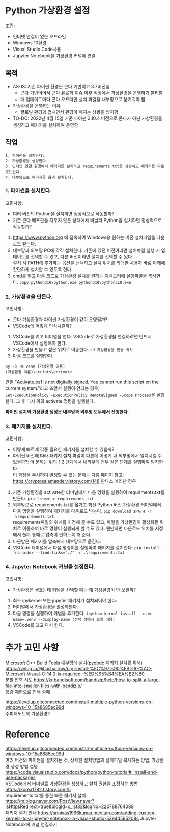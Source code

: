 # Python 가상환경 설정
조건:  
- 인터넷 연결이 없는 오프라인
- Windows 10환경
- Visual Studio Code사용
- Jupyter Notebook을 가상환경 커널에 연결

## 목적
- AS-IS: 기존 파이썬 환경은 콘다 기반이고 3.7버전임
  - 콘다 기반이어서 콘다 유료화 이슈 이후 직장에서 가상환경을 운영하기 불리함
  - 매 업데이트마다 콘다 오프라인 설치 파일을 내부망으로 옮겨줘야 함
- 가상환경을 운영하는 이유
	- 글로벌 환경과 겹치면서 환경이 깨지는 상황을 방지함
- TO-DO: 2022년 4월 15일 기준 파이썬 3.10.4 버전으로 콘다가 아닌 가상환경을 생성하고 패키지를 설치하여 운영함

## 작업
	1. 파이썬을 설치한다.
	2. 가상환경을 생성한다.
	3. 인터넷 연결 환경에서 패키지를 설치하고 requirements.txt를 생성하고 패키지를 다운로드한다.
	4. 내부망으로 패키지를 옮겨 설치한다.
	
### 1. 파이썬을 설치한다.
고민사항: 
- 여러 버전의 Python을 설치하면 정상적으로 작동할까?
- 기존 콘다 배포판을 지우지 않은 상태에서 바닐라 Python을 설치하면 정상적으로 작동할까?
  
1. https://www.python.org 에 접속하여 Windows용 원하는 버전 설치파일을 다운로드 받는다.
2. 내부망과 외부망 PC에 각각 설치한다.
기존에 있던 버전이라면 설치파일 실행 시 업데이트를 선택할 수 있고, 다른 버전이라면 설치를 선택할 수 있다.  
설치 시 PATH에 추가하는 옵션을 선택하고 설치 위치를 최대한 사용자 바로 아래에 간단하게 설치할 수 있도록 한다.
3. cmd를 열고 다음 코드로 가상환경 설치를 원하는 디렉토리에 실행파일을 복사한다.
`copy python310\python.exe python310\python310.exe`

### 2. 가상환경을 만든다.
고민사항:
- 콘다 가상환경과 파이썬 가상환경이 같이 운영될까?
- VSCode에 어떻게 인식시킬까?
  
1. VSCode를 켜고 터미널을 연다. VSCode로 가상환경을 연결하려면 반드시 VSCode에서 실행해야 한다.
2. 가상환경을 만들고 싶은 위치로 이동한다.
`cd 가상환경을 만들 위치`
3. 다음 코드를 실행한다.
```
py -3 -m venv (가상환경 이름)
(가상환경 이름)\scripts\activate
```
만일 "Activate.ps1 is not digitally signed. You cannot run this script on the current system."라고 뜨면서 실행이 안되는 경우,  
`Set-ExecutionPolicy -ExecutionPolicy RemoteSigned -Scope Process`을 실행한다.
그 후 다시 위의 activate 명령을 실행한다.  

**파이썬 설치와 가상환경 생성은 내부망과 외부망 모두에서 진행한다.**

### 3. 패키지를 설치한다.
고민사항: 
- 어떻게 빠르게 각종 필요한 패키지를 설치할 수 있을까?
- 파이썬 버전에 따라 패키지 설치 파일이 다른데 어떻게 내 외부망에서 일치시킬 수 있을까?: 이 문제는 위의 1,2 단계에서 내외부에 전부 같은 단계를 실행하여 방지한다.  
이 과정을 무시하여 발생할 수 있는 문제는 다음 페이지 참고:  
https://cryptosalamander.tistory.com/148 판다스 에러난 경우

1. 기존 가상환경을 activate한 터미널에서 다음 명령을 실행하여 requirments.txt를 만든다.
`pip freeze > requirements.txt`
2. 외부망으로 requirements.txt를 옮기고 최신 Python 버전 가상환경 터미널에서 다음 명령을 실행하여 패키지를 다운로드 받는다.
`pip download $PATH -r .\requirements.txt`  
requirements파일의 위치를 지정해 줄 수도 있고, 파일을 가상환경이 활성화된 위치로 이동하여 바로 명령이 실행되게 할 수도 있다.
웬만하면 다운로드 위치를 지정해서 폴더 통째로 압축이 편하도록 해 준다.
3. 다운받은 패키지를 압축해서 내부망으로 옮긴다.
4. VSCode 터미널에서 다음 명령어를 실행하여 패키지를 설치한다.
`pip install --no-index --find-links="./" -r .\requirements.txt`

### 4. Jupyter Notebook 커널을 설정한다.
고민사항:
- 가상환경은 생겼는데 커널을 선택할 때는 왜 가상환경이 안 보일까?

1. 최소 ipykernel 또는 jupyter 패키지가 설치되어야 한다.
2. 터미널에서 가상환경을 활성화한다.
3. 다음 명령을 실행하여 커널을 추가한다.
`ipython kernel install --user --name=.venv --display-name (선택 창에서 보일 이름)`
4. VSCode를 끄고 다시 켠다.

# 추가 고민 사항
Microsoft C++ Build Tools 내부망에 설치(pyobdc 패키지 설치를 위해)  
https://velog.io/@flasharrow/pip-install-%EC%97%90%EB%9F%AC-Microsoft-Visual-C-14.0-is-required.-%ED%95%B4%EA%B2%B0  
분할 압축 시도 https://kr.bandisoft.com/bandizip/help/how-to-split-a-large-file-into-smaller-files-with-bandizip/  
용량 제한으로 인해 실패  

https://levelup.gitconnected.com/install-multiple-python-versions-on-windows-10-15a8685ec99d  
주피터노트북 가상환경?

# Reference
https://levelup.gitconnected.com/install-multiple-python-versions-on-windows-10-15a8685ec99d  
여러 버전의 파이썬을 설치하는 것, 상세한 설치방법과 설치파일 복사하는 방법, 가상환경 생성 방법 설명  
https://code.visualstudio.com/docs/python/python-tutorial#_install-and-use-packages  
VSCode에서 터미널로 가상환경을 생성하고 설치 권한을 조정하는 방법  
https://korea1782.tistory.com/5  
requirements.txt를 통한 빠른 패키지 설치  
https://m.blog.naver.com/PostView.naver?isHttpsRedirect=true&blogId=c_ist82&logNo=220788764088  
패키지 설치 안내
https://srinivas1996kumar.medium.com/adding-custom-kernels-to-a-jupyter-notebook-in-visual-studio-53e4d595208c
Jupyter Notebook에 커널 연결하기
